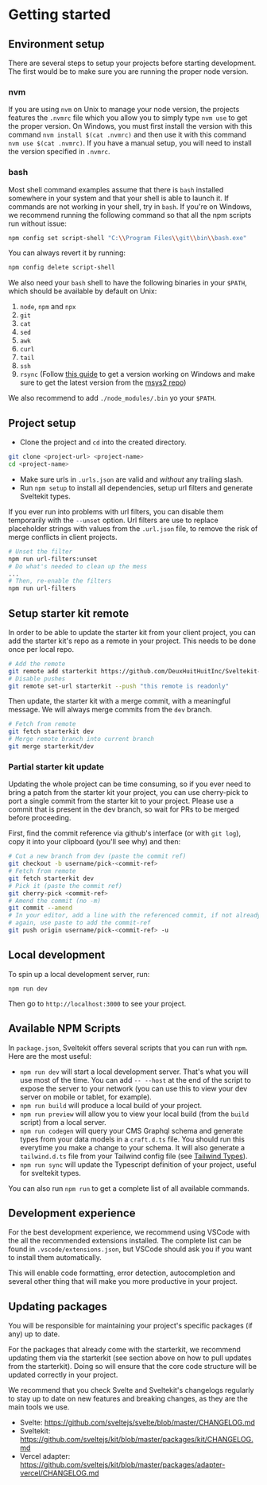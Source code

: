 # Getting started

## Environment setup

There are several steps to setup your projects before starting development. The first would be to
make sure you are running the proper node version.

### nvm

If you are using `nvm` on Unix to manage your node version, the projects features the `.nvmrc` file
which you allow you to simply type `nvm use` to get the proper version. On Windows, you must first
install the version with this command `nvm install $(cat .nvmrc)` and then use it with this command
`nvm use $(cat .nvmrc)`. If you have a manual setup, you will need to install the version specified
in `.nvmrc`.

### bash

Most shell command examples assume that there is `bash` installed somewhere in your system and that
your shell is able to launch it. If commands are not working in your shell, try in `bash`. If you're
on Windows, we recommend running the following command so that all the npm scripts run without
issue:

```sh
npm config set script-shell "C:\\Program Files\\git\\bin\\bash.exe"
```

You can always revert it by running:

```sh
npm config delete script-shell
```

We also need your `bash` shell to have the following binaries in your `$PATH`, which should be
available by default on Unix:

1. `node`, `npm` and `npx`
2. `git`
3. `cat`
4. `sed`
5. `awk`
6. `curl`
7. `tail`
8. `ssh`
9. `rsync` (Follow [this guide](ttps://prasaz.medium.com/add-rsync-to-windows-git-bash-f42736bae1b3)
   to get a version working on Windows and make sure to get the latest version from the
   [msys2 repo](https://repo.msys2.org/msys/x86_64/))

We also recommend to add `./node_modules/.bin` yo your `$PATH`.

## Project setup

-   Clone the project and `cd` into the created directory.

```sh
git clone <project-url> <project-name>
cd <project-name>
```

-   Make sure urls in `.urls.json` are valid and _without_ any trailing slash.
-   Run `npm setup` to install all dependencies, setup url filters and generate Sveltekit types.

If you ever run into problems with url filters, you can disable them temporarily with the `--unset`
option. Url filters are use to replace placeholder strings with values from the `.url.json` file, to
remove the risk of merge conflicts in client projects.

```sh
# Unset the filter
npm run url-filters:unset
# Do what's needed to clean up the mess
...
# Then, re-enable the filters
npm run url-filters
```

## Setup starter kit remote

In order to be able to update the starter kit from your client project, you can add the starter
kit's repo as a remote in your project. This needs to be done once per local repo.

```sh
# Add the remote
git remote add starterkit https://github.com/DeuxHuitHuitInc/Sveltekit-Craft-starter
# Disable pushes
git remote set-url starterkit --push "this remote is readonly"
```

Then update, the starter kit with a merge commit, with a meaningful message. We will always merge
commits from the `dev` branch.

```sh
# Fetch from remote
git fetch starterkit dev
# Merge remote branch into current branch
git merge starterkit/dev
```

### Partial starter kit update

Updating the whole project can be time consuming, so if you ever need to bring a patch from the
starter kit your project, you can use cherry-pick to port a single commit from the starter kit to
your project. Please use a commit that is present in the dev branch, so wait for PRs to be merged
before proceeding.

First, find the commit reference via github's interface (or with `git log`), copy it into your
clipboard (you'll see why) and then:

```sh
# Cut a new branch from dev (paste the commit ref)
git checkout -b username/pick-<commit-ref>
# Fetch from remote
git fetch starterkit dev
# Pick it (paste the commit ref)
git cherry-pick <commit-ref>
# Amend the commit (no -m)
git commit --amend
# In your editor, add a line with the referenced commit, if not already present
# again, use paste to add the commit-ref
git push origin username/pick-<commit-ref> -u
```

## Local development

To spin up a local development server, run:

```
npm run dev
```

Then go to `http://localhost:3000` to see your project.

## Available NPM Scripts

In `package.json`, Sveltekit offers several scripts that you can run with `npm`. Here are the most
useful:

-   `npm run dev` will start a local development server. That's what you will use most of the time.
    You can add `-- --host` at the end of the script to expose the server to your network (you can
    use this to view your dev server on mobile or tablet, for example).
-   `npm run build` will produce a local build of your project.
-   `npm run preview` will allow you to view your local build (from the `build` script) from a local
    server.
-   `npm run codegen` will query your CMS Graphql schema and generate types from your data models in
    a `craft.d.ts` file. You should run this everytime you make a change to your schema. It will
    also generate a `tailwind.d.ts` file from your Tailwind config file (see
    [Tailwind Types](30-tailwind-types.md)).
-   `npm run sync` will update the Typescript definition of your project, useful for sveltekit
    types.

You can also run `npm run` to get a complete list of all available commands.

## Development experience

For the best development experience, we recommend using VSCode with the all the recommended
extensions installed. The complete list can be found in `.vscode/extensions.json`, but VSCode should
ask you if you want to install them automatically.

This will enable code formatting, error detection, autocompletion and several other thing that will
make you more productive in your project.

## Updating packages

You will be responsible for maintaining your project's specific packages (if any) up to date.

For the packages that already come with the starterkit, we recommend updating them via the
starterkit (see section above on how to pull updates from the starterkit). Doing so will ensure that
the core code structure will be updated correctly in your project.

We recommend that you check Svelte and Sveltekit's changelogs regularly to stay up to date on new
features and breaking changes, as they are the main tools we use.

-   Svelte: <https://github.com/sveltejs/svelte/blob/master/CHANGELOG.md>
-   Sveltekit: <https://github.com/sveltejs/kit/blob/master/packages/kit/CHANGELOG.md>
-   Vercel adapter:
    <https://github.com/sveltejs/kit/blob/master/packages/adapter-vercel/CHANGELOG.md>
